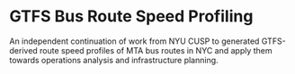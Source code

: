 # GTFS Bus Route Speed Profiling

An independent continuation of work from NYU CUSP to generated GTFS-derived route speed profiles of MTA bus routes in NYC and apply them towards operations analysis and infrastructure planning.
